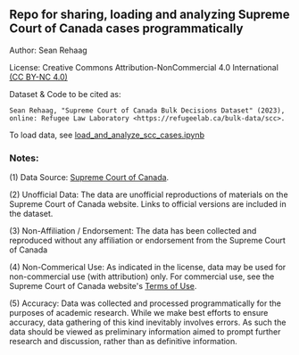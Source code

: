 ## Repo for sharing, loading and analyzing Supreme Court of Canada cases programmatically

Author: Sean Rehaag

License: Creative Commons Attribution-NonCommercial 4.0 International [(CC BY-NC 4.0)](https://creativecommons.org/licenses/by-nc/4.0/)

Dataset & Code to be cited as: 

    Sean Rehaag, "Supreme Court of Canada Bulk Decisions Dataset" (2023), online: Refugee Law Laboratory <https://refugeelab.ca/bulk-data/scc>.

To load data, see [load_and_analyze_scc_cases.ipynb](https://github.com/Refugee-Law-Lab/scc_bulk_data/blob/master/load_and_analyze_scc_cases.ipynb)

### Notes:

(1) Data Source: [Supreme Court of Canada](https://www.scc-csc.ca). 

(2) Unofficial Data: The data are unofficial reproductions of materials on the Supreme Court of Canada website. Links to official versions are included in the dataset.

(3) Non-Affiliation / Endorsement: The data has been collected and reproduced without any affiliation or endorsement from the Supreme Court of Canada

(4) Non-Commerical Use: As indicated in the license, data may be used for non-commercial use (with attribution) only. For commercial use, see the Supreme Court of Canada website's [Terms of Use](https://www.scc-csc.ca/terms-avis/notice-enonce-eng.aspx).

(5) Accuracy: Data was collected and processed programmatically for the purposes of academic research. While we make best efforts to ensure accuracy, data gathering of this kind inevitably involves errors. As such the data should be viewed as preliminary information aimed to prompt further research and discussion, rather than as definitive information. 
